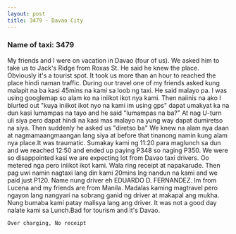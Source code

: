 ```yaml
---
layout: post
title: 3479 - Davao City
---
```


### Name of taxi: 3479

My friends and I were on vacation in Davao (four of us). We asked him to take us to Jack's Ridge from Roxas St. He said he knew the place. Obviously it's a tourist spot. It took us more than an hour to reached the place hindi naman traffic. During our travel one of my friends asked kung malapit na ba kasi 45mins na kami sa loob ng taxi. He said malayo pa. I was using googlemap so alam ko na iniikot ikot nya kami. Then naiinis na ako I blurted out "kuya iniikot ikot nyo na kami im using gps" dapat umakyat ka na dun kasi lumampas na tayo and he said "lumampas na ba?" At nag U-turn uli siya pero dapat hindi na kasi mas malayo na yung way dapat dumiretso na siya. Then suddenly he asked us "diretso ba" We knew na alam nya daan at nagmamaangmaangan lang siya at before that tinanong namin kung alam nya place.It was traumatic. Sumakay kami ng 11:20 para maglunch sa dun and we reached 12:50 and ended up paying  P348 so naging P350. We were so disappointed kasi we are expecting  lot from Davao taxi drivers. Oo metered nga pero iniikot ikot kami. Wala ring receipt at napakarude. Then pag uwi namin nagtaxi lang din kami 20mins lng nandun na kami and we paid just P120. Name nung driver eh EDUARDO D. FERNANDEZ. Im from Lucena and my friends are from Manila. Madalas kaming magtravel pero ngayon lang nangyari na sobrang ganid ng driver at makapal ang mukha. Nung bumaba kami patay malisya lang ang driver. It was not a good day nalate kami sa Lunch.Bad for tourism and it's Davao.

```Over charging, No receipt```
